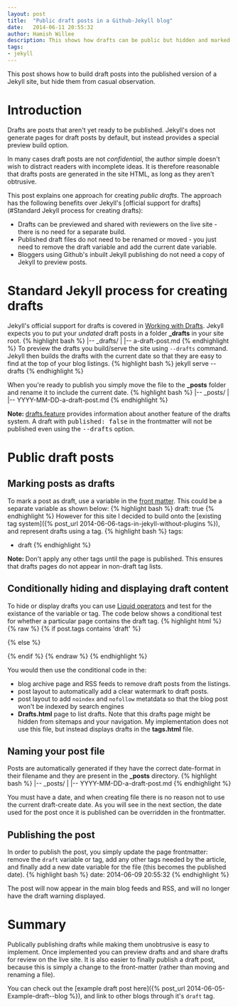 ```yaml
---
layout: post
title:  "Public draft posts in a Github-Jekyll blog"
date:   2014-06-11 20:55:32
author: Hamish Willee
description: This shows how drafts can be public but hidden and marked as clearly unpublished on a Jekyll blog.
tags:
- jekyll
---
```


This post shows how to build draft posts into the published version of a Jekyll site, but hide them from casual observation. 

# Introduction

Drafts are posts that aren't yet ready to be published. Jekyll's does not generate pages for draft posts by default, but instead provides a special preview build option. 

In many cases draft posts are not *confidential*, the author simple doesn't wish to distract readers with incomplete ideas. It is therefore reasonable that drafts posts are generated in the site HTML, as long as they aren't obtrusive. 

This post explains one approach for creating *public drafts*. The approach has the following benefits over Jekyll's [official support for drafts](#Standard Jekyll process for creating drafts):

* Drafts can be previewed and shared with reviewers on the live site - there is no need for a separate build.
* Published draft files do not need to be renamed or moved - you just need to remove the draft variable and add the current date variable. 
* Bloggers using Github's inbuilt Jekyll publishing do not need a copy of Jekyll to preview posts.


# Standard Jekyll process for creating drafts

Jekyll's official support for drafts is covered in [Working with Drafts](http://jekyllrb.com/docs/drafts/). Jekyll expects you to put your *undated* draft posts in a folder **_drafts** in your site root. 
{% highlight bash %}
|-- _drafts/
|   |-- a-draft-post.md
{% endhighlight %}
To preview the drafts you build/serve the site using `--drafts` command. Jekyll then builds the drafts with the current date so that they are easy to find at the top of your blog listings.
{% highlight bash %}
jekyll serve --drafts
{% endhighlight %}
    
When you're ready to publish you simply move the file to the **_posts** folder and rename it to include the current date. 
{% highlight bash %}
|-- _posts/
|   |-- YYYY-MM-DD-a-draft-post.md
{% endhighlight %}


<div class="message"><b>Note: </b><a href="https://github.com/jekyll/jekyll/blob/master/features/drafts.feature">drafts.feature</a> provides information about another feature of the drafts system. A draft with <tt>published: false</tt> in the frontmatter will not be published even using the <tt>--drafts</tt> option.
</div>

# Public draft posts

## Marking posts as drafts

To mark a post as draft, use a variable in the [front matter](http://jekyllrb.com/docs/frontmatter/). This could be a separate variable as shown below:
{% highlight bash %}
draft: true
{% endhighlight %}
However for this site I decided to build onto the [existing tag system]({% post_url 2014-06-06-tags-in-jekyll-without-plugins %}), and represent drafts using a tag.
{% highlight bash %}
tags:
- draft
{% endhighlight %}

<div class="message"><b>Note: </b>Don't apply any other tags until the page is published. This ensures that drafts pages do not appear in non-draft tag lists.
</div>

## Conditionally hiding and displaying draft content

To hide or display drafts you can use [Liquid operators](http://docs.shopify.com/themes/liquid-basics) and test for the existance of the variable or tag. The code below shows a conditional test for whether a particular page contains the draft tag.
{% highlight html %}
{% raw %}
{% if post.tags contains 'draft' %}
  <!-- This is a draft. Allow blog to be displayed in draft blog lists. Use in blog page layout to display a warning that the page is a draft. -->
{% else %} 
  <!-- This is not a draft. Allow post to be displayed in blog lists and RSS feed --> 
{% endif %}
{% endraw %}
{% endhighlight %}

You would then use the conditional code in the:

* blog archive page and RSS feeds to remove draft posts from the listings.
* post layout to automatically add a clear watermark to draft posts.
* post layout to add `noindex` and `nofollow` metatdata so that the blog post won't be indexed by search engines
* **Drafts.html** page to list drafts. Note that this drafts page might be hidden from sitemaps and your navigation. My implementation does not use this file, but instead displays drafts in the **tags.html** file.


## Naming your post file

Posts are automatically generated if they have the correct date-format in their filename and they are present in the **_posts** directory.
{% highlight bash %}
|-- _posts/
|   |-- YYYY-MM-DD-a-draft-post.md
{% endhighlight %}

You must have a date, and when creating file there is no reason not to use the current draft-create date. As you will see in the next section, the date used for the post once it is published can be overridden in the frontmatter. 

## Publishing the post

In order to publish the post, you simply update the page frontmatter: remove the `draft` variable or tag, add any other tags needed by the article, and finally add a new date variable for the file (this becomes the published date).
{% highlight bash %}
date:   2014-06-09 20:55:32
{% endhighlight %}

The post will now appear in the main blog feeds and RSS, and will no longer have the draft warning displayed.


# Summary

Publically publishing drafts while making them unobtrusive is easy to implement. Once implemented you can preview drafts and and share drafts for review on the live site. It is also easier to finally publish a draft post, because this is simply a change to the front-matter (rather than moving and renaming a file).

You can check out the [example draft post here]({% post_url 2014-06-05-Example-draft--blog %}), and link to other blogs through it's `draft` tag.
